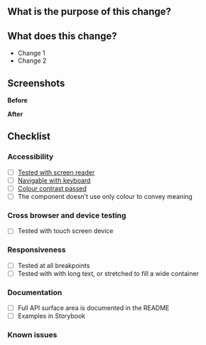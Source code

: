 ## What is the purpose of this change?

<!--
Give a brief summary of why you are proposing this change or new feature.
Please ensure you have read our Contributing Guidelines:
https://www.theguardian.design/2a1e5182b/p/77c9d9-contributing
-->

## What does this change?

<!--
Give an overview of the changes you have made.
-->

- Change 1
- Change 2

## Screenshots

<!--
If you are not making changes to the design, please delete this section.
-->

**Before**

**After**

## Checklist

### Accessibility

-   [ ] [Tested with screen reader](https://www.theguardian.design/2a1e5182b/p/6691bb-accessibility/t/78ac51)
-   [ ] [Navigable with keyboard](https://www.theguardian.design/2a1e5182b/p/6691bb-accessibility/t/009027)
-   [ ] [Colour contrast passed](https://www.theguardian.design/2a1e5182b/p/6691bb-accessibility/t/58dbf2)
-   [ ] The component doesn't use only colour to convey meaning

### Cross browser and device testing

-   [ ] Tested with touch screen device

### Responsiveness

<!--
If there are guidelines around how much content the
component can support, or how wide its container
may get, please specify them in the documentation section
-->

-   [ ] Tested at all breakpoints
-   [ ] Tested with with long text, or stretched to fill a wide container

### Documentation

-   [ ] Full API surface area is documented in the README
-   [ ] Examples in Storybook

<!--
If we need to make changes to the documentation website,
please specify them here
-->

### Known issues

<!--
If there are known issues, please specify them here
-->
